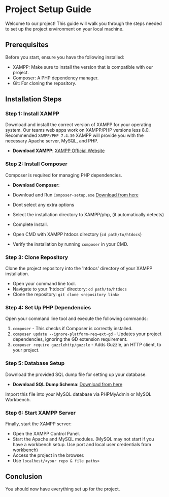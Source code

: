 # Project Setup Guide

Welcome to our project! This guide will walk you through the steps needed to set up the project environment on your local machine.

## Prerequisites

Before you start, ensure you have the following installed:

- XAMPP: Make sure to install the version that is compatible with our project.
- Composer: A PHP dependency manager.
- Git: For cloning the repository.

## Installation Steps

### Step 1: Install XAMPP

Download and install the correct version of XAMPP for your operating system. Our teams web apps work on XAMPP/PHP versions less 8.0. Recommended `XAMPP/PHP 7.4.30` XAMPP will provide you with the necessary Apache server, MySQL, and PHP.

- **Download XAMPP**: [XAMPP Official Website](https://sourceforge.net/projects/xampp/files/XAMPP%20Windows/)

### Step 2: Install Composer

Composer is required for managing PHP dependencies.

- **Download Composer**:

- Download and Run `Composer-setup.exe` [Download from here](https://github.com/kunalpanda/DBMS_Final_Proj/blob/main/resources/Composer-Setup.exe)
- Dont select any extra options
- Select the installation directory to XAMPP/php, (it automatically detects)
- Complete Install.
- Open CMD with XAMPP htdocs directory (`cd path/to/htdocs`)
- Verify the installation by running `composer` in your CMD.

### Step 3: Clone Repository

Clone the project repository into the 'htdocs' directory of your XAMPP installation.

- Open your command line tool.
- Navigate to your 'htdocs' directory: `cd path/to/htdocs`
- Clone the repository: `git clone <repository link>`

### Step 4: Set Up PHP Dependencies

Open your command line tool and execute the following commands:

1. `composer` - This checks if Composer is correctly installed.
2. `composer update --ignore-platform-req=ext-gd` - Updates your project dependencies, ignoring the GD extension requirement.
3. `composer require guzzlehttp/guzzle` - Adds Guzzle, an HTTP client, to your project.

### Step 5: Database Setup

Download the provided SQL dump file for setting up your database.

- **Download SQL Dump Schema**: [Download from here](https://github.com/kunalpanda/DBMS_Final_Proj/blob/main/resources/Final_Database.sql)

Import this file into your MySQL database via PHPMyAdmin or MySQL Workbench.

### Step 6: Start XAMPP Server

Finally, start the XAMPP server:

- Open the XAMPP Control Panel.
- Start the Apache and MySQL modules. (MySQL may not start if you have a workbench setup. Use port and local user credentials from workbench)
- Access the project in the browser.
- Use `localhost/<your repo & file paths>`

## Conclusion

You should now have everything set up for the project.
